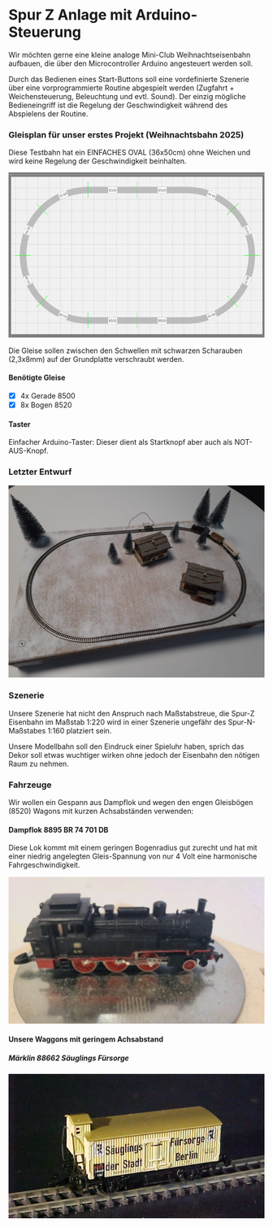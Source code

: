 # Spur Z Anlage mit Arduino-Steuerung

Wir möchten gerne eine kleine analoge Mini-Club Weihnachtseisenbahn aufbauen, die über den Microcontroller Arduino angesteuert werden soll.

Durch das Bedienen eines Start-Buttons soll eine vordefinierte Szenerie über eine vorprogrammierte Routine abgespielt werden (Zugfahrt + Weichensteuerung, Beleuchtung und evtl. Sound). Der einzig mögliche Bedieneingriff ist die Regelung der Geschwindigkeit während des Abspielens der Routine.

### Gleisplan für unser erstes Projekt (Weihnachtsbahn 2025)

Diese Testbahn hat ein EINFACHES OVAL (36x50cm) ohne Weichen und wird keine Regelung der Geschwindigkeit beinhalten.

![Einfaches Oval](https://github.com/ms-webdev/mini-club-arduino/raw/main/WB25/images/gleisplan-wb25.png)

Die Gleise sollen zwischen den Schwellen mit schwarzen Scharauben (2,3x8mm) auf der Grundplatte verschraubt werden.

#### Benötigte Gleise

- [x] 4x Gerade 8500
- [x] 8x Bogen 8520

#### Taster

Einfacher Arduino-Taster: Dieser dient als Startknopf aber auch als NOT-AUS-Knopf.

### Letzter Entwurf

![Entwurf Weihnachtsbahn 2025](https://github.com/ms-webdev/mini-club-arduino/raw/main/WB25/images/entwurf-wb25-02.jpeg)

### Szenerie

Unsere Szenerie hat nicht den Anspruch nach Maßstabstreue, die Spur-Z Eisenbahn im Maßstab 1:220 wird in einer Szenerie ungefähr des Spur-N-Maßstabes 1:160 platziert sein.

Unsere Modellbahn soll den Eindruck einer Spieluhr haben, sprich das Dekor soll etwas wuchtiger wirken ohne jedoch der Eisenbahn den nötigen Raum zu nehmen.

### Fahrzeuge

Wir wollen ein Gespann aus Dampflok und wegen den engen Gleisbögen (8520) Wagons mit kurzen Achsabständen verwenden:

#### Dampflok 8895 BR 74 701 DB

Diese Lok kommt mit einem geringen Bogenradius gut zurecht und hat mit einer niedrig angelegten Gleis-Spannung von nur 4 Volt eine harmonische Fahrgeschwindigkeit.

![BR 74 701 DB](https://github.com/ms-webdev/mini-club-arduino/raw/main/WB25/images/fahrzeug-dampflok-br-74-701.jpeg)

#### Unsere Waggons mit geringem Achsabstand

##### Märklin 88662 Säuglings Fürsorge

![BR 74 701 DB](https://github.com/ms-webdev/mini-club-arduino/raw/main/WB25/images/fahrzeug-waggon-88662.jpg)


